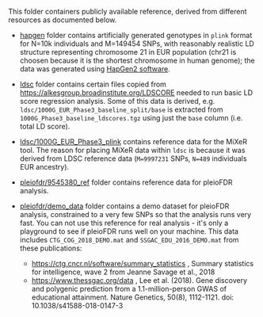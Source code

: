 This folder containers publicly available reference, derived from different resources as documented below.

* [hapgen](hapgen) folder contains artificially generated genotypes in ``plink`` format for N=10k individuals and M=149454 SNPs,
  with reasonably realistic LD structure representing chromosome 21 in EUR population
  (chr21 is choosen because it is the shortest chromosome in human genome); the data was generated using [HapGen2 software](https://mathgen.stats.ox.ac.uk/genetics_software/hapgen/hapgen2.html).

* [ldsc](ldsc) folder contains certain files copied from https://alkesgroup.broadinstitute.org/LDSCORE 
  needed to run basic LD score regression analysis.
  Some of this data is derived, e.g. ``ldsc/1000G_EUR_Phase3_baseline_split/base`` is extracted from ``1000G_Phase3_baseline_ldscores.tgz`` using just the ``base`` column (i.e. total LD score).

* [ldsc/1000G_EUR_Phase3_plink](ldsc/1000G_EUR_Phase3_plink) contains reference data for the MiXeR tool.
  The reason for placing MiXeR data within ``ldsc`` is because it was derived from LDSC reference data
  (``M=9997231`` SNPs, ``N=489`` individuals EUR ancestry).

* [pleiofdr/9545380_ref](pleiofdr/9545380_ref) folder contains reference data for pleioFDR analysis.
  
* [pleiofdr/demo_data](pleiofdr/demo_data) folder contains a demo dataset for pleioFDR analysis, constrained to a very few SNPs so that the analysis
  runs very fast. You can not use this reference for real analysis - it's only a playground to see if pleioFDR runs well on your machine.
  This data includes ``CTG_COG_2018_DEMO.mat`` and ``SSGAC_EDU_2016_DEMO.mat`` from these publications:
  * https://ctg.cncr.nl/software/summary_statistics , Summary statistics for intelligence, wave 2 from Jeanne Savage et al., 2018
  * https://www.thessgac.org/data , Lee et al. (2018). Gene discovery and polygenic prediction from a 1.1-million-person GWAS of educational attainment. Nature Genetics, 50(8), 1112-1121. doi: 10.1038/s41588-018-0147-3
  
